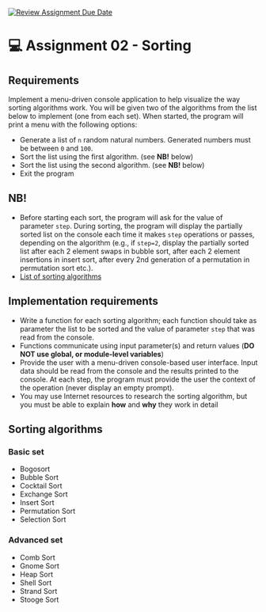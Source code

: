 [![Review Assignment Due Date](https://classroom.github.com/assets/deadline-readme-button-24ddc0f5d75046c5622901739e7c5dd533143b0c8e959d652212380cedb1ea36.svg)](https://classroom.github.com/a/5UmIfMlG)
# 💻 Assignment 02 - Sorting

## Requirements
Implement a menu-driven console application to help visualize the way sorting algorithms work. You will be given two of the algorithms from the list below to implement (one from each set). When started, the program will print a menu with the following options:
- Generate a list of `n` random natural numbers. Generated numbers must be between `0` and `100`.
- Sort the list using the first algorithm. (see **NB!** below)
- Sort the list using the second algorithm. (see **NB!** below)
- Exit the program

## NB!
- Before starting each sort, the program will ask for the value of parameter `step`. During sorting, the program will display the partially sorted list on the console each time it makes `step` operations or passes, depending on the algorithm (e.g., if `step=2`, display the partially sorted list after each 2 element swaps in bubble sort, after each 2 element insertions in insert sort, after every 2nd generation of a permutation in permutation sort etc.).
- [List of sorting algorithms](https://en.wikipedia.org/wiki/Sorting_algorithm)

## Implementation requirements
- Write a function for each sorting algorithm; each function should take as parameter the list to be sorted and the value of parameter `step` that was read from the console.
- Functions communicate using input parameter(s) and return values (**DO NOT use global, or module-level variables**)
- Provide the user with a menu-driven console-based user interface. Input data should be read from the console and the results printed to the console. At each step, the program must provide the user the context of the operation (never display an empty prompt).
- You may use Internet resources to research the sorting algorithm, but you must be able to explain **how** and **why** they work in detail

## Sorting algorithms 
### Basic set
- Bogosort
- Bubble Sort
- Cocktail Sort
- Exchange Sort
- Insert Sort
- Permutation Sort
- Selection Sort

### Advanced set
- Comb Sort
- Gnome Sort
- Heap Sort
- Shell Sort
- Strand Sort
- Stooge Sort
